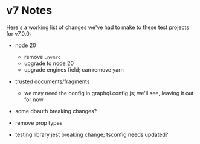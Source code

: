 # v7 Notes

Here's a working list of changes we've had to make to these test projects for v7.0.0:

- node 20
  - remove `.nvmrc`
  - upgrade to node 20
  - upgrade engines field; can remove yarn 

- trusted documents/fragments
  - we may need the config in graphql.config.js; we'll see, leaving it out for now

- some dbauth breaking changes?

- remove prop types

- testing library jest breaking change; tsconfig needs updated?